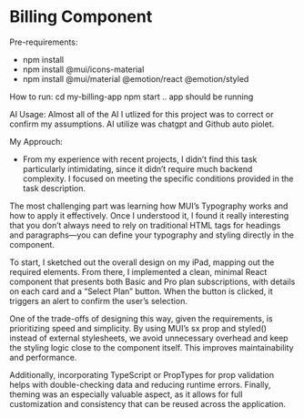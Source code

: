 # Billing Component

Pre-requirements:

- npm install
- npm install @mui/icons-material
- npm install @mui/material @emotion/react @emotion/styled

How to run:
cd my-billing-app
npm start
.. app should be running

AI Usage: 
  Almost all of the AI I utlized for this project was to correct or confirm my assumptions. 
  AI utilize was chatgpt and Github auto piolet. 


My Approuch:

- From my experience with recent projects, I didn’t find this task particularly intimidating, since it didn’t require much backend complexity. I focused on meeting the specific conditions provided in the task description.

The most challenging part was learning how MUI’s Typography works and how to apply it effectively. Once I understood it, I found it really interesting that you don’t always need to rely on traditional HTML tags for headings and paragraphs—you can define your typography and styling directly in the component.

To start, I sketched out the overall design on my iPad, mapping out the required elements. From there, I implemented a clean, minimal React component that presents both Basic and Pro plan subscriptions, with details on each card and a “Select Plan” button. When the button is clicked, it triggers an alert to confirm the user’s selection.

One of the trade-offs of designing this way, given the requirements, is prioritizing speed and simplicity. By using MUI’s sx prop and styled() instead of external stylesheets, we avoid unnecessary overhead and keep the styling logic close to the component itself. This improves maintainability and performance.

Additionally, incorporating TypeScript or PropTypes for prop validation helps with double-checking data and reducing runtime errors. Finally, theming was an especially valuable aspect, as it allows for full customization and consistency that can be reused across the application.
